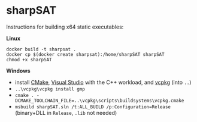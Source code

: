 # sharpSAT

Instructions for building x64 static executables:

**Linux**

```
docker build -t sharpsat .
docker cp $(docker create sharpsat):/home/sharpSAT sharpSAT
chmod +x sharpSAT
```

**Windows**

* install [CMake](https://cmake.org/), [Visual Studio](https://visualstudio.microsoft.com/downloads/) with the C++ workload, and [vcpkg](https://github.com/microsoft/vcpkg) (into `..`)
* `..\vcpkg\vcpkg install gmp`
* `cmake . -DCMAKE_TOOLCHAIN_FILE=..\vcpkg\scripts\buildsystems\vcpkg.cmake`
* `msbuild sharpSAT.sln /t:ALL_BUILD /p:Configuration=Release ` (binary+DLL in `Release`, `.lib` not needed)